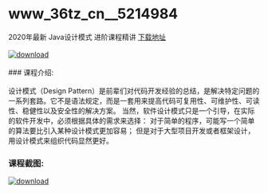 # www_36tz_cn__5214984
2020年最新 Java设计模式 进阶课程精讲
[下载地址](http://www.36tz.cn/article/5214984 "下载地址")
<br/></br>[![download](http://36tz.cn/muke_img/2020_08_1-60-300x245.png "下载地址")](http://www.36tz.cn/article/5214984 "下载地址")
<br/></br>### 课程介绍:<br/></br>设计模式（Design Pattern）是前辈们对代码开发经验的总结，是解决特定问题的一系列套路。它不是语法规定，而是一套用来提高代码可复用性、可维护性、可读性、稳健性以及安全性的解决方案。
当然，软件设计模式只是一个引导，在实际的软件开发中，必须根据具体的需求来选择：
对于简单的程序，可能写一个简单的算法要比引入某种设计模式更加容易；
但是对于大型项目开发或者框架设计，用设计模式来组织代码显然更好。

### 课程截图:
[![download](http://36tz.cn/muke_img/2020_08_2-57.png "下载地址")](http://www.36tz.cn/article/5214984 "下载地址")
